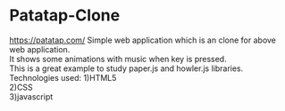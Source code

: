 # Patatap-Clone
https://patatap.com/
Simple web application which is an clone for above web application.                                                                                                       
It shows some animations with music when key is pressed.                                                                                                                 
This is a great example to study paper.js and howler.js libraries.                                                                                                         
Technologies used:
1)HTML5                                                                                                                                                                             
2)CSS                                                                                                                                                                   
3)javascript
